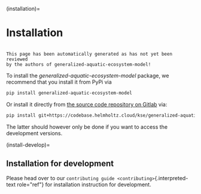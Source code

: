 <!--
SPDX-FileCopyrightText: 2024-2025 Helmholtz-Zentrum hereon GmbH

SPDX-License-Identifier: CC-BY-4.0
-->

(installation)=
# Installation

```{warning}

This page has been automatically generated as has not yet been reviewed
by the authors of generalized-aquatic-ecosystem-model!
```

To install the _generalized-aquatic-ecosystem-model_ package, we
recommend that you install it from PyPi via

```bash
pip install generalized-aquatic-ecosystem-model
```

Or install it directly from [the source code repository on
Gitlab][source code repository]
via:

```bash
pip install git+https://codebase.helmholtz.cloud/kse/generalized-aquatic-ecosystem-model.git
```

The latter should however only be done if you want to access the
development versions.

[source code repository]: https://codebase.helmholtz.cloud/kse/generalized-aquatic-ecosystem-model

(install-develop)=
## Installation for development

Please head over to our
`contributing guide <contributing>`{.interpreted-text role="ref"} for
installation instruction for development.
